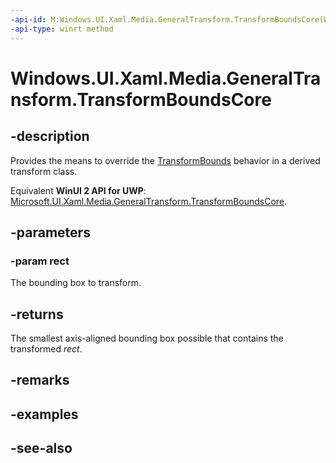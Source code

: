 ```yaml
---
-api-id: M:Windows.UI.Xaml.Media.GeneralTransform.TransformBoundsCore(Windows.Foundation.Rect)
-api-type: winrt method
---
```


<!-- Method syntax
virtual protected Windows.Foundation.Rect TransformBoundsCore(Windows.Foundation.Rect rect)
-->

# Windows.UI.Xaml.Media.GeneralTransform.TransformBoundsCore

## -description
Provides the means to override the [TransformBounds](generaltransform_transformbounds_2050801728.md) behavior in a derived transform class.

Equivalent **WinUI 2 API for UWP**: [Microsoft.UI.Xaml.Media.GeneralTransform.TransformBoundsCore](/windows/winui/api/microsoft.ui.xaml.media.generaltransform.transformboundscore).

## -parameters
### -param rect
The bounding box to transform.

## -returns
The smallest axis-aligned bounding box possible that contains the transformed *rect*.

## -remarks

## -examples

## -see-also
